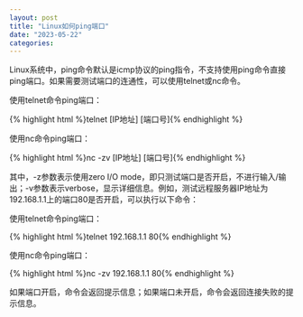 ```yaml
---
layout: post
title: "Linux如何ping端口"
date: "2023-05-22"
categories: 
---
```

<p>Linux系统中，ping命令默认是icmp协议的ping指令，不支持使用ping命令直接ping端口。如果需要测试端口的连通性，可以使用telnet或nc命令。</p>
<p>使用telnet命令ping端口：</p>
{% highlight html %}telnet [IP地址] [端口号]{% endhighlight %}
<p>使用nc命令ping端口：</p>
{% highlight html %}nc -zv [IP地址] [端口号]{% endhighlight %}
<p>其中，-z参数表示使用zero I/O mode，即只测试端口是否开启，不进行输入/输出；-v参数表示verbose，显示详细信息。例如，测试远程服务器IP地址为192.168.1.1上的端口80是否开启，可以执行以下命令：</p>
<p>使用telnet命令ping端口：</p>
{% highlight html %}telnet 192.168.1.1 80{% endhighlight %}
<p>使用nc命令ping端口：</p>
{% highlight html %}nc -zv 192.168.1.1 80{% endhighlight %}
<p>如果端口开启，命令会返回提示信息；如果端口未开启，命令会返回连接失败的提示信息。</p>
